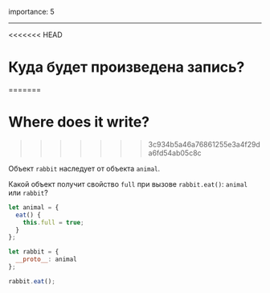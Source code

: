 importance: 5

---

<<<<<<< HEAD
# Куда будет произведена запись?
=======
# Where does it write?
>>>>>>> 3c934b5a46a76861255e3a4f29da6fd54ab05c8c

Объект `rabbit` наследует от объекта `animal`.

Какой объект получит свойство `full` при вызове `rabbit.eat()`: `animal` или `rabbit`? 

```js
let animal = {
  eat() {
    this.full = true;
  }
};

let rabbit = {
  __proto__: animal
};

rabbit.eat();
```
